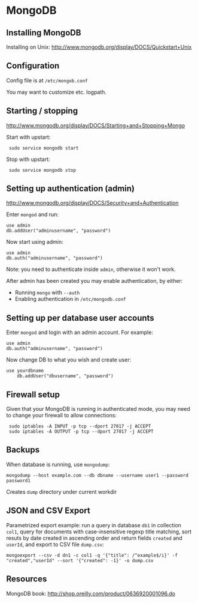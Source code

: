 # MongoDB

## Installing MongoDB

Installing on Unix: http://www.mongodb.org/display/DOCS/Quickstart+Unix

## Configuration

Config file is at `/etc/mongob.conf`

You may want to customize etc. logpath.

## Starting / stopping

http://www.mongodb.org/display/DOCS/Starting+and+Stopping+Mongo

Start with upstart:

     sudo service mongodb start

Stop with upstart:

     sudo service mongodb stop

## Setting up authentication (admin)

http://www.mongodb.org/display/DOCS/Security+and+Authentication

Enter `mongod` and run:

	use admin
	db.addUser("adminusername", "password")

Now start using admin:

	use admin
	db.auth("adminusername", "password")

Note: you need to authenticate inside `admin`, otherwise it won't work.

After admin has been created you may enable authentication, by either:

- Running `mongo` with `--auth`
- Enabling authentication in `/etc/mongodb.conf`

## Setting up per database user accounts
  
Enter `mongod` and login with an admin account. For example:	

	use admin
	db.auth("adminusername", "password")

Now change DB to what you wish and create user:

	use yourdbname
        db.addUser("dbusername", "password")

## Firewall setup

Given that your MongoDB is running in authenticated mode, you may need to change your firewall to allow connections:

     sudo iptables -A INPUT -p tcp --dport 27017 -j ACCEPT
     sudo iptables -A OUTPUT -p tcp --dport 27017 -j ACCEPT

## Backups

When database is running, use `mongodump`:

    mongodump --host example.com --db dbname --username user1 --password password1

Creates `dump` directory under current workdir

## JSON and CSV Export

Parametrized export example: run a query in database `db1` in collection `col1`, query for documents with case-insensitive regexp title matching, sort resuts by date created in ascending order and return fields `created` and `userId`, and export to CSV file `dump.csv`:

    mongoexport --csv -d dn1 -c col1 -q '{"title": /^example$/i}' -f "created","userId" --sort '{"created": -1}' -o dump.csv

## Resources

MongoDB book: <http://shop.oreilly.com/product/0636920001096.do>
